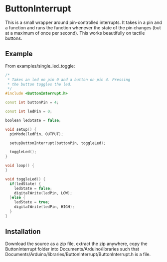 # ButtonInterrupt

This is a small wrapper around pin-controlled interrupts. It takes in a pin and a function and runs the function whenever the state of the pin changes (but at a maximum of once per second). This works beautifully on tactile buttons.

## Example

From examples/single_led_toggle:

```cpp
/*
 * Takes an led on pin 0 and a button on pin 4. Pressing 
 * the button toggles the led.
 */
#include <ButtonInterrupt.h>

const int buttonPin = 4;

const int ledPin = 0;

boolean ledState = false;

void setup() {
  pinMode(ledPin, OUTPUT);

  setupButtonInterrupt(buttonPin, toggleLed);

  toggleLed();
}

void loop() {
}

void toggleLed() {
  if(ledState) {
    ledState = false;
    digitalWrite(ledPin, LOW);
  }else {
    ledState = true;
    digitalWrite(ledPin, HIGH);
  }
}
```

## Installation

Download the source as a zip file, extract the zip anywhere, copy the ButtonInterrupt folder into Documents/Arduino/libraries such that Documents/Arduino/libraries/ButtonInterrupt/ButtonInterrupt.h is a file.